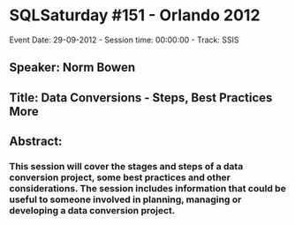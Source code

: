 # SQLSaturday #151 - Orlando 2012
Event Date: 29-09-2012 - Session time: 00:00:00 - Track: SSIS
## Speaker: Norm Bowen
## Title: Data Conversions - Steps, Best Practices  More
## Abstract:
### This session will cover the stages and steps of a data conversion project, some best practices and other considerations. The session includes information that could be useful to someone involved in planning, managing or developing a data conversion project.
